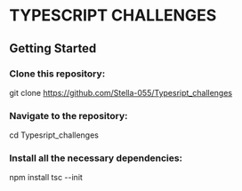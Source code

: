 # TYPESCRIPT CHALLENGES
## Getting Started
### Clone this repository:
git clone https://github.com/Stella-055/Typesript_challenges

### Navigate to the repository:
cd Typesript_challenges

### Install all the necessary dependencies:
npm install
tsc --init


